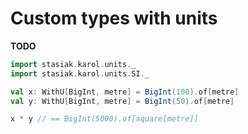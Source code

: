 Custom types with units
=======================

**TODO**

```scala
import stasiak.karol.units._
import stasiak.karol.units.SI._

val x: WithU[BigInt, metre] = BigInt(100).of[metre]
val y: WithU[BigInt, metre] = BigInt(50).of[metre]

x * y // == BigInt(5000).of[square[metre]]
```

